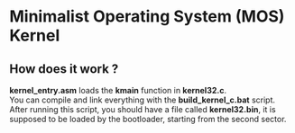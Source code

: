 # Minimalist Operating System (MOS) Kernel
## How does it work ?
**kernel_entry.asm** loads the **kmain** function in **kernel32.c**.</br>
You can compile and link everything with the **build_kernel_c.bat** script.</br>
After running this script, you should have a file called **kernel32.bin**, it is supposed to be loaded by the bootloader, starting from the second sector.

